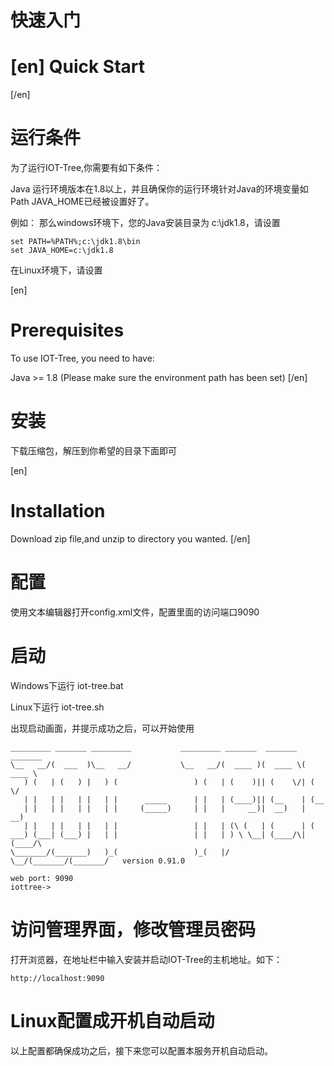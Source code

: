 
快速入门
====

[en]
 Quick Start
 ==
[/en]

# 运行条件

为了运行IOT-Tree,你需要有如下条件：

Java 运行环境版本在1.8以上，并且确保你的运行环境针对Java的环境变量如Path JAVA_HOME已经被设置好了。

例如：
那么windows环境下，您的Java安装目录为 c:\jdk1.8，请设置
```
set PATH=%PATH%;c:\jdk1.8\bin
set JAVA_HOME=c:\jdk1.8
```

在Linux环境下，请设置


[en]
# Prerequisites
To use IOT-Tree, you need to have:

Java >= 1.8 (Please make sure the environment path has been set)
[/en]

# 安装

下载压缩包，解压到你希望的目录下面即可

[en]
# Installation

Download zip file,and unzip to directory you wanted.
[/en]


# 配置

使用文本编辑器打开config.xml文件，配置里面的访问端口9090

# 启动

Windows下运行 iot-tree.bat

Linux下运行 iot-tree.sh

出现启动画面，并提示成功之后，可以开始使用

```
_________ _______ _________           _________ _______  _______  _______
\__   __/(  ___  )\__   __/           \__   __/(  ____ )(  ____ \(  ____ \
   ) (   | (   ) |   ) (                 ) (   | (    )|| (    \/| (    \/
   | |   | |   | |   | |      _____      | |   | (____)|| (__    | (__
   | |   | |   | |   | |     (_____)     | |   |     __)|  __)   |  __)
   | |   | |   | |   | |                 | |   | (\ (   | (      | (
___) (___| (___) |   | |                 | |   | ) \ \__| (____/\| (____/\
\_______/(_______)   )_(                 )_(   |/   \__/(_______/(_______/   version 0.91.0

web port: 9090
iottree->
```

# 访问管理界面，修改管理员密码
打开浏览器，在地址栏中输入安装并启动IOT-Tree的主机地址。如下： 
```
http://localhost:9090
```

# Linux配置成开机自动启动
以上配置都确保成功之后，接下来您可以配置本服务开机自动启动。



